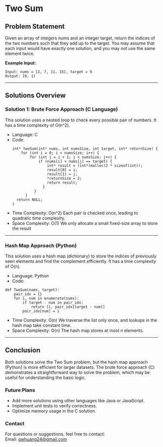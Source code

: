 # **Two Sum**

## **Problem Statement**
Given an array of integers nums and an integer target, return the indices of the two numbers such that they add up to the target.
You may assume that each input would have exactly one solution, and you may not use the same element twice.

**Example Input:**
  ```
  Input: nums = [2, 7, 11, 15], target = 9
  Output: [0, 1]
  ```
---

## **Solutions Overview**
### **Solution 1: Brute Force Approach (C Language)**
This solution uses a nested loop to check every possible pair of numbers.
It has a time complexity of O(n^2).
- Language: C
- Code:
  ```
  int* twoSum(int* nums, int numsSize, int target, int* returnSize) {
      for (int i = 0; i < numsSize; i++) {
          for (int j = i + 1; j < numsSize; j++) {
              if (nums[i] + nums[j] == target) {
                  int* result = (int*)malloc(2 * sizeof(int));
                  result[0] = i;
                  result[1] = j;
                  *returnSize = 2;
                  return result;
                }
            }
        }
    return NULL;
  }
  ```
- Time Complexity: O(n^2)
  Each pair is checked once, leading to quadratic time complexity.
- Space Complexity: O(1)
  We only allocate a small fixed-size array to store the result
---

### **Hash Map Approach (Python)**
This solution uses a hash map (dictionary) to store the indices of previously seen elements and find the complement efficiently.
It has a time complexity of O(n).
- Language: Python
- Code:
```
def TwoSum(nums, target):
    pair_idx = {}
    for i, num in enumerate(nums):
        if target - num in pair_idx:
            return [i, pair_idx[target - num]]
        pair_idx[num] = i
```
- Time Complexity: O(n)
We traverse the list only once, and lookups in the hash map take constant time.
- Space Complexity: O(n)
The hash map stores at most n elements.
---

## **Conclusion**
Both solutions solve the Two Sum problem, but the hash map approach (Python) is more efficient for larger datasets. The brute force approach (C) demonstrates a straightforward way to solve the problem, which may be useful for understanding the basic logic.

### **Future Plans**
- Add more solutions using other languages like Java or JavaScript.
- Implement unit tests to verify correctness.
- Optimize memory usage in the C solution.

### **Contact**
For questions or suggestions, feel free to contact:  
Email: gwhuang24@gmail.com
